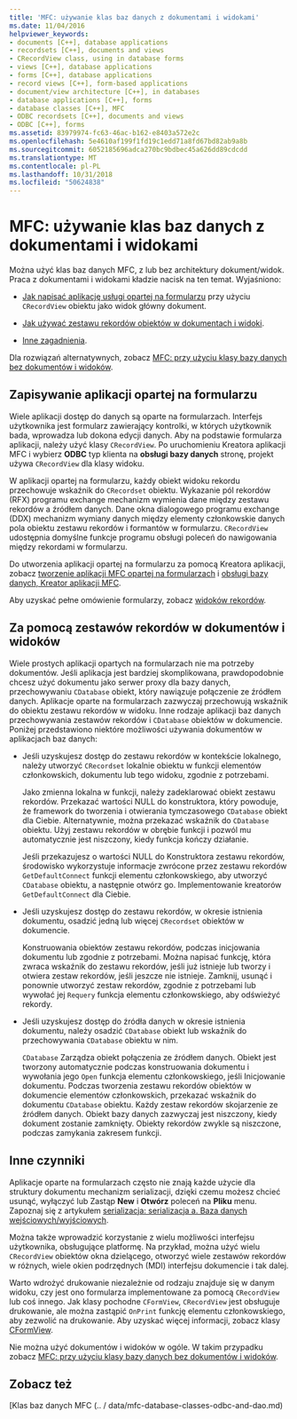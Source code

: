 ```yaml
---
title: 'MFC: używanie klas baz danych z dokumentami i widokami'
ms.date: 11/04/2016
helpviewer_keywords:
- documents [C++], database applications
- recordsets [C++], documents and views
- CRecordView class, using in database forms
- views [C++], database applications
- forms [C++], database applications
- record views [C++], form-based applications
- document/view architecture [C++], in databases
- database applications [C++], forms
- database classes [C++], MFC
- ODBC recordsets [C++], documents and views
- ODBC [C++], forms
ms.assetid: 83979974-fc63-46ac-b162-e8403a572e2c
ms.openlocfilehash: 5e4610af199f1fd19c1edd71a8fd67bd82ab9a8b
ms.sourcegitcommit: 6052185696adca270bc9bdbec45a626dd89cdcdd
ms.translationtype: MT
ms.contentlocale: pl-PL
ms.lasthandoff: 10/31/2018
ms.locfileid: "50624838"
---
```

# <a name="mfc-using-database-classes-with-documents-and-views"></a>MFC: używanie klas baz danych z dokumentami i widokami

Można użyć klas baz danych MFC, z lub bez architektury dokument/widok. Praca z dokumentami i widokami kładzie nacisk na ten temat. Wyjaśniono:

- [Jak napisać aplikację usługi opartej na formularzu](#_core_writing_a_form.2d.based_application) przy użyciu `CRecordView` obiektu jako widok główny dokument.

- [Jak używać zestawu rekordów obiektów w dokumentach i widoki](#_core_using_recordsets_in_documents_and_views).

- [Inne zagadnienia](#_core_other_factors).

Dla rozwiązań alternatywnych, zobacz [MFC: przy użyciu klasy bazy danych bez dokumentów i widoków](../data/mfc-using-database-classes-without-documents-and-views.md).

##  <a name="_core_writing_a_form.2d.based_application"></a> Zapisywanie aplikacji opartej na formularzu

Wiele aplikacji dostęp do danych są oparte na formularzach. Interfejs użytkownika jest formularz zawierający kontrolki, w których użytkownik bada, wprowadza lub dokona edycji danych. Aby na podstawie formularza aplikacji, należy użyć klasy `CRecordView`. Po uruchomieniu Kreatora aplikacji MFC i wybierz **ODBC** typ klienta na **obsługi bazy danych** stronę, projekt używa `CRecordView` dla klasy widoku.

W aplikacji opartej na formularzu, każdy obiekt widoku rekordu przechowuje wskaźnik do `CRecordset` obiektu. Wykazanie pól rekordów (RFX) programu exchange mechanizm wymienia dane między zestawu rekordów a źródłem danych. Dane okna dialogowego programu exchange (DDX) mechanizm wymiany danych między elementy członkowskie danych pola obiektu zestawu rekordów i formantów w formularzu. `CRecordView` udostępnia domyślne funkcje programu obsługi poleceń do nawigowania między rekordami w formularzu.

Do utworzenia aplikacji opartej na formularzu za pomocą Kreatora aplikacji, zobacz [tworzenie aplikacji MFC opartej na formularzach](../mfc/reference/creating-a-forms-based-mfc-application.md) i [obsługi bazy danych, Kreator aplikacji MFC](../mfc/reference/database-support-mfc-application-wizard.md).

Aby uzyskać pełne omówienie formularzy, zobacz [widoków rekordów](../data/record-views-mfc-data-access.md).

##  <a name="_core_using_recordsets_in_documents_and_views"></a> Za pomocą zestawów rekordów w dokumentów i widoków

Wiele prostych aplikacji opartych na formularzach nie ma potrzeby dokumentów. Jeśli aplikacja jest bardziej skomplikowana, prawdopodobnie chcesz użyć dokumentu jako serwer proxy dla bazy danych, przechowywaniu `CDatabase` obiekt, który nawiązuje połączenie ze źródłem danych. Aplikacje oparte na formularzach zazwyczaj przechowują wskaźnik do obiektu zestawu rekordów w widoku. Inne rodzaje aplikacji baz danych przechowywania zestawów rekordów i `CDatabase` obiektów w dokumencie. Poniżej przedstawiono niektóre możliwości używania dokumentów w aplikacjach baz danych:

- Jeśli uzyskujesz dostęp do zestawu rekordów w kontekście lokalnego, należy utworzyć `CRecordset` lokalnie obiektu w funkcji elementów członkowskich, dokumentu lub tego widoku, zgodnie z potrzebami.

   Jako zmienna lokalna w funkcji, należy zadeklarować obiekt zestawu rekordów. Przekazać wartości NULL do konstruktora, który powoduje, że framework do tworzenia i otwierania tymczasowego `CDatabase` obiekt dla Ciebie. Alternatywnie, można przekazać wskaźnik do `CDatabase` obiektu. Użyj zestawu rekordów w obrębie funkcji i pozwól mu automatycznie jest niszczony, kiedy funkcja kończy działanie.

   Jeśli przekazujesz o wartości NULL do Konstruktora zestawu rekordów, środowisko wykorzystuje informacje zwrócone przez zestawu rekordów `GetDefaultConnect` funkcji elementu członkowskiego, aby utworzyć `CDatabase` obiektu, a następnie otwórz go. Implementowanie kreatorów `GetDefaultConnect` dla Ciebie.

- Jeśli uzyskujesz dostęp do zestawu rekordów, w okresie istnienia dokumentu, osadzić jedną lub więcej `CRecordset` obiektów w dokumencie.

   Konstruowania obiektów zestawu rekordów, podczas inicjowania dokumentu lub zgodnie z potrzebami. Można napisać funkcję, która zwraca wskaźnik do zestawu rekordów, jeśli już istnieje lub tworzy i otwiera zestaw rekordów, jeśli jeszcze nie istnieje. Zamknij, usunąć i ponownie utworzyć zestaw rekordów, zgodnie z potrzebami lub wywołać jej `Requery` funkcja elementu członkowskiego, aby odświeżyć rekordy.

- Jeśli uzyskujesz dostęp do źródła danych w okresie istnienia dokumentu, należy osadzić `CDatabase` obiekt lub wskaźnik do przechowywania `CDatabase` obiektu w nim.

   `CDatabase` Zarządza obiekt połączenia ze źródłem danych. Obiekt jest tworzony automatycznie podczas konstruowania dokumentu i wywołania jego `Open` funkcja elementu członkowskiego, jeśli Inicjowanie dokumentu. Podczas tworzenia zestawu rekordów obiektów w dokumencie elementów członkowskich, przekazać wskaźnik do dokumentu `CDatabase` obiektu. Każdy zestaw rekordów skojarzenie ze źródłem danych. Obiekt bazy danych zazwyczaj jest niszczony, kiedy dokument zostanie zamknięty. Obiekty rekordów zwykle są niszczone, podczas zamykania zakresem funkcji.

##  <a name="_core_other_factors"></a> Inne czynniki

Aplikacje oparte na formularzach często nie znają każde użycie dla struktury dokumentu mechanizm serializacji, dzięki czemu możesz chcieć usunąć, wyłączyć lub Zastąp **New** i **Otwórz** poleceń na **Pliku** menu. Zapoznaj się z artykułem [serializacja: serializacja a. Baza danych wejściowych/wyjściowych](../mfc/serialization-serialization-vs-database-input-output.md).

Można także wprowadzić korzystanie z wielu możliwości interfejsu użytkownika, obsługujące platformę. Na przykład, można użyć wielu `CRecordView` obiektów okna dzielącego, otworzyć wiele zestawów rekordów w różnych, wiele okien podrzędnych (MDI) interfejsu dokumencie i tak dalej.

Warto wdrożyć drukowanie niezależnie od rodzaju znajduje się w danym widoku, czy jest ono formularza implementowane za pomocą `CRecordView` lub coś innego. Jak klasy pochodne `CFormView`, `CRecordView` jest obsługuje drukowanie, ale można zastąpić `OnPrint` funkcję elementu członkowskiego, aby zezwolić na drukowanie. Aby uzyskać więcej informacji, zobacz klasy [CFormView](../mfc/reference/cformview-class.md).

Nie można użyć dokumentów i widoków w ogóle. W takim przypadku zobacz [MFC: przy użyciu klasy bazy danych bez dokumentów i widoków](../data/mfc-using-database-classes-without-documents-and-views.md).

## <a name="see-also"></a>Zobacz też

[Klas baz danych MFC (.. / data/mfc-database-classes-odbc-and-dao.md)
